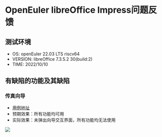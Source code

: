 # OpenEuler libreOffice Impress问题反馈

## 测试环境

- OS: openEuler 22.03 LTS riscv64
- VERSION: libreOffice 7.3.5.2 30(build:2)
- TIME: 2022/10/10

## 有缺陷的功能及其缺陷

### 传真向导

- [用例地址](https://help.libreoffice.org/latest/zh-CN/text/shared/autopi/01020000.html?&DbPAR=IMPRESS&System=UNIX)
- 预期效果：所有功能均可用
- 实际效果：未弹出向导交互界面，所有功能均无法使用

![](./Pictures/Screenshot_20221011_065553.png)

